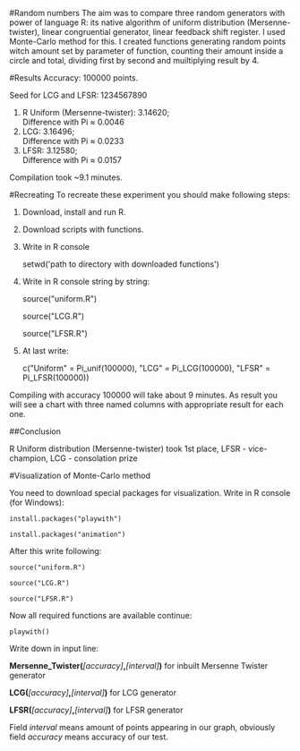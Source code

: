 #Random numbers
The aim was to compare three random generators with power of language R: its native algorithm of uniform distribution (Mersenne-twister), linear congruential generator, linear feedback shift register. I used Monte-Carlo method for this. I created functions generating random points witch amount set by parameter of function, counting their amount inside a circle and total, dividing first by second and muiltiplying result by 4.

#Results
Accuracy: 100000 points.

Seed for LCG and LFSR: 1234567890

1. R Uniform (Mersenne-twister): 3.14620;  
  Difference with Pi ≈ 0.0046
2. LCG: 3.16496;  
  Difference with Pi ≈ 0.0233
3. LFSR: 3.12580;  
  Difference with Pi ≈ 0.0157

Compilation took ~9.1 minutes.

#Recreating
To recreate these experiment you should make following steps:

1. Download, install and run R.
2. Download scripts with functions.
3. Write in R console 

    setwd('path to directory with downloaded functions')
  
4. Write in R console string by string: 

    source("uniform.R")
  
    source("LCG.R")
  
    source("LFSR.R")

5. At last write: 
  
    c("Uniform" = Pi_unif(100000), "LCG" = Pi_LCG(100000), "LFSR" = Pi_LFSR(100000))

Compiling with accuracy 100000 will take about 9 minutes. As result you will see a chart with three named columns with appropriate result for each one.


##Conclusion

R Uniform distribution (Mersenne-twister) took 1st place, LFSR - vice-champion, LCG - consolation prize


#Visualization of Monte-Carlo method

You need to download special packages for visualization. Write in R console (for Windows):

    install.packages("playwith")

    install.packages("animation")

After this write following:

    source("uniform.R")

    source("LCG.R")
  
    source("LFSR.R")

Now all required functions are available continue:

    playwith()
  
Write down in input line:

**Mersenne_Twister(***[accuracy]***,***[interval]***)** for inbuilt Mersenne Twister generator

**LCG(***[accuracy]***,***[interval]***)** for LCG generator

**LFSR(***[accuracy]***,***[interval]***)** for LFSR generator

Field *interval* means amount of points appearing in our graph, obviously field *accuracy* means accuracy of our test.

